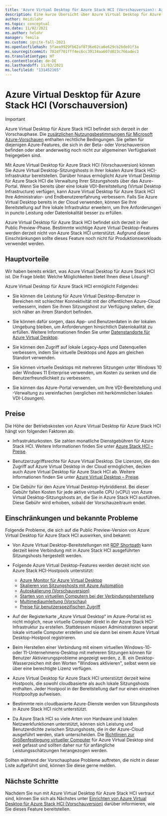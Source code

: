 ```yaml
---
title: 'Azure Virtual Desktop für Azure Stack HCI (Vorschauversion): Azure'
description: Eine kurze Übersicht über Azure Virtual Desktop für Azure Stack HCI (Vorschauversion).
author: Heidilohr
ms.topic: conceptual
ms.date: 11/02/2021
ms.author: helohr
manager: femila
ms.custom: ignite-fall-2021
ms.openlocfilehash: 5faea9929fb62af8736e62ca6e629cb2bde01f3a
ms.sourcegitcommit: 702df701fff4ec6cc39134aa607d023c766adec3
ms.translationtype: HT
ms.contentlocale: de-DE
ms.lasthandoff: 11/03/2021
ms.locfileid: "131452165"
---
```

# <a name="azure-virtual-desktop-for-azure-stack-hci-preview"></a>Azure Virtual Desktop für Azure Stack HCI (Vorschauversion)

> [!IMPORTANT]
> Azure Virtual Desktop für Azure Stack HCI befindet sich derzeit in der Vorschauphase.
> Die [zusätzlichen Nutzungsbestimmungen für Microsoft Azure-Vorschauen](https://azure.microsoft.com/support/legal/preview-supplemental-terms/) enthalten rechtliche Bedingungen. Sie gelten für diejenigen Azure-Features, die sich in der Beta- oder Vorschauversion befinden oder aber anderweitig noch nicht zur allgemeinen Verfügbarkeit freigegeben sind.

Mit Azure Virtual Desktop für Azure Stack HCI (Vorschauversion) können Sie Azure Virtual Desktop-Sitzungshosts in Ihrer lokalen Azure Stack HCI-Infrastruktur bereitstellen. Darüber hinaus ermöglicht Azure Virtual Desktop für Azure Stack HCI die Verwaltung Ihrer Sitzungshosts über das Azure-Portal. Wenn Sie bereits über eine lokale VDI-Bereitstellung (Virtual Desktop Infrastructure) verfügen, kann Azure Virtual Desktop für Azure Stack HCI Ihre Administrator- und Endbenutzererfahrung verbessern. Falls Sie Azure Virtual Desktop bereits in der Cloud verwenden, können Sie Ihre Bereitstellung auf Ihre lokale Infrastruktur erweitern, um Ihre Anforderungen in puncto Leistung oder Datenlokalität besser zu erfüllen.

Azure Virtual Desktop für Azure Stack HCI befindet sich derzeit in der Public Preview-Phase. Bestimmte wichtige Azure Virtual Desktop-Features werden derzeit nicht von Azure Stack HCI unterstützt. Aufgrund dieser Einschränkungen sollte dieses Feature noch nicht für Produktionsworkloads verwendet werden.

## <a name="key-benefits"></a>Hauptvorteile

Wir haben bereits erklärt, was Azure Virtual Desktop für Azure Stack HCI ist. Die Frage bleibt: Welche Möglichkeiten bietet Ihnen diese Lösung?

Azure Virtual Desktop für Azure Stack HCI ermöglicht Folgendes:

- Sie können die Leistung für Azure Virtual Desktop-Benutzer in Bereichen mit schlechter Konnektivität mit der öffentlichen Azure-Cloud verbessern, indem Sie ihnen Sitzungshost zur Verfügung stellen, die sich näher an ihrem Standort befinden.

- Sie können dafür sorgen, dass App- und Benutzerdaten in der lokalen Umgebung bleiben, um Anforderungen hinsichtlich Datenlokalität zu erfüllen.  Weitere Informationen finden Sie unter [Datenstandorte für Azure Virtual Desktop](data-locations.md).

- Sie können den Zugriff auf lokale Legacy-Apps und Datenquellen verbessern, indem Sie virtuelle Desktops und Apps am gleichen Standort verwenden.

- Sie können virtuelle Desktops mit mehreren Sitzungen unter Windows 10 oder Windows 11 Enterprise verwenden, um Kosten zu senken und die Benutzerfreundlichkeit zu verbessern.

- Sie können das Azure-Portal verwenden, um Ihre VDI-Bereitstellung und -Verwaltung zu vereinfachen (verglichen mit herkömmlichen lokalen VDI-Lösungen).

## <a name="pricing"></a>Preise

Die Höhe der Betriebskosten von Azure Virtual Desktop für Azure Stack HCI hängt von folgenden Faktoren ab:
 - Infrastrukturkosten. Sie zahlen monatliche Dienstgebühren für Azure Stack HCI. Weitere Informationen finden Sie unter [Azure Stack HCI – Preise](https://azure.microsoft.com/pricing/details/azure-stack/hci/).
 
- Benutzerzugriffsrechte für Azure Virtual Desktop. Die Lizenzen, die den Zugriff auf Azure Virtual Desktop in der Cloud ermöglichen, decken auch Azure Virtual Desktop für Azure Stack HCI ab. Weitere Informationen finden Sie unter [Azure Virtual Desktop – Preise](https://azure.microsoft.com/pricing/details/virtual-desktop/).

- Die Gebühr für den Azure Virtual Desktop-Hybriddienst. Bei dieser Gebühr fallen Kosten für jede aktive virtuelle CPU (vCPU) von Azure Virtual Desktop-Sitzungshosts an, die Sie in Azure Stack HCI ausführen. Diese Gebühr wird erhoben, sobald der Vorschauzeitraum endet.

## <a name="known-issues-and-limitations"></a>Einschränkungen und bekannte Probleme

Folgende Probleme, die sich auf die Public Preview-Version von Azure Virtual Desktop für Azure Stack HCI auswirken, sind bekannt:

- Von Azure Virtual Desktop-Bereitstellungen mit [RDP Shortpath](shortpath.md) kann derzeit keine Verbindung mit in Azure Stack HCI ausgeführten Sitzungshosts hergestellt werden.

- Folgende Azure Virtual Desktop-Features werden derzeit nicht von Azure Stack HCI-Hostpools unterstützt:
    
    - [Azure Monitor für Azure Virtual Desktop](azure-monitor.md)
    - [Skalieren von Sitzungshosts mit Azure Automation](set-up-scaling-script.md)
    - [Autoskalierung (Vorschauversion)](autoscale-scaling-plan.md)
    - [Starten von virtuellen Computern bei der Verbindungsherstellung](start-virtual-machine-connect.md)
    - [Multimediaumleitung (Vorschau)](multimedia-redirection.md)
    - [Preise für benutzerspezifischen Zugriff](./remote-app-streaming/licensing.md)

- Auf der Registerkarte „Azure Virtual Desktop“ im Azure-Portal ist es nicht möglich, neue virtuelle Computer direkt in der Azure Stack HCI-Infrastruktur zu erstellen. Stattdessen müssen Administratoren separat lokale virtuelle Computer erstellen und sie dann bei einem Azure Virtual Desktop-Hostpool registrieren.

- Beim Herstellen einer Verbindung mit einem virtuellen Windows-10- oder 11-Unternehmens-Desktop mit mehreren Sitzungen können für Benutzer Aktivierungsprobleme angezeigt werden, z. B. ein Desktop-Wasserzeichen mit den Worten "Windows aktivieren", selbst wenn sie über eine berechtigte Lizenz verfügen.

- Azure Virtual Desktop für Azure Stack HCI unterstützt derzeit keine Hostpools, die sowohl cloudbasierte als auch lokale Sitzungshosts enthalten. Jeder Hostpool in der Bereitstellung darf nur einen einzelnen Hostpooltyp aufweisen.

- Bestimmte rein cloudbasierte Azure-Dienste werden von Sitzungshosts in Azure Stack HCI nicht unterstützt.

- Da Azure Stack HCI so viele Arten von Hardware und lokalen Netzwerkfunktionen unterstützt, können sich Leistung und Benutzerdichte zwischen Sitzungshosts, die in der Azure-Cloud ausgeführt werden, stark unterscheiden. Die [Richtlinien zur Größenfestlegung virtueller Computer](/windows-server/remote/remote-desktop-services/virtual-machine-recs) für Azure Virtual Desktop sind weit gefasst und sollten daher nur für anfängliche Leistungsschätzungen herangezogen werden.

Sollten während der Vorschauphase Probleme auftreten, die nicht in dieser Liste aufgeführt sind, können Sie diese gerne melden.

## <a name="next-steps"></a>Nächste Schritte

Nachdem Sie nun mit Azure Virtual Desktop für Azure Stack HCI vertraut sind, können Sie sich als Nächstes unter [Einrichten von Azure Virtual Desktop für Azure Stack HCI (Vorschauversion)](azure-stack-hci.md) darüber informieren, wie Sie dieses Feature bereitstellen.
